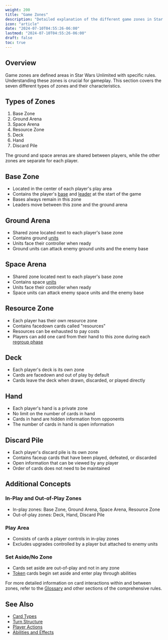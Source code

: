 ```yaml
---
weight: 200
title: "Game Zones"
description: "Detailed explanation of the different game zones in Star Wars Unlimited"
icon: "article"
date: "2024-07-10T04:55:26-06:00"
lastmod: "2024-07-10T04:55:26-06:00"
draft: false
toc: true
---
```


## Overview

Game zones are defined areas in Star Wars Unlimited with specific rules. Understanding these zones is crucial for gameplay. This section covers the seven different types of zones and their characteristics.

## Types of Zones

1. Base Zone
2. Ground Arena
3. Space Arena
4. Resource Zone
5. Deck
6. Hand
7. Discard Pile

The ground and space arenas are shared between players, while the other zones are separate for each player.

## Base Zone

- Located in the center of each player's play area
- Contains the player's [base](/docs/card-types/#base) and [leader](/docs/card-types/#leader) at the start of the game
- Bases always remain in this zone
- Leaders move between this zone and the ground arena

## Ground Arena

- Shared zone located next to each player's base zone
- Contains ground [units](/docs/card-types/#unit)
- Units face their controller when ready
- Ground units can attack enemy ground units and the enemy base

## Space Arena

- Shared zone located next to each player's base zone
- Contains space [units](/docs/card-types/#unit)
- Units face their controller when ready
- Space units can attack enemy space units and the enemy base

## Resource Zone

- Each player has their own resource zone
- Contains facedown cards called "resources"
- Resources can be exhausted to pay costs
- Players can add one card from their hand to this zone during each [regroup phase](/docs/turn-structure/#regroup-phase)

## Deck

- Each player's deck is its own zone
- Cards are facedown and out of play by default
- Cards leave the deck when drawn, discarded, or played directly

## Hand

- Each player's hand is a private zone
- No limit on the number of cards in hand
- Cards in hand are hidden information from opponents
- The number of cards in hand is open information

## Discard Pile

- Each player's discard pile is its own zone
- Contains faceup cards that have been played, defeated, or discarded
- Open information that can be viewed by any player
- Order of cards does not need to be maintained

## Additional Concepts

### In-Play and Out-of-Play Zones

- In-play zones: Base Zone, Ground Arena, Space Arena, Resource Zone
- Out-of-play zones: Deck, Hand, Discard Pile

### Play Area

- Consists of cards a player controls in in-play zones
- Excludes upgrades controlled by a player but attached to enemy units

### Set Aside/No Zone

- Cards set aside are out-of-play and not in any zone
- [Token](/docs/card-types/#token) cards begin set aside and enter play through abilities

For more detailed information on card interactions within and between zones, refer to the [Glossary](/docs/glossary/) and other sections of the comprehensive rules.

## See Also

- [Card Types](/docs/card-types/)
- [Turn Structure](/docs/turn-structure/)
- [Player Actions](/docs/player-actions/)
- [Abilities and Effects](/docs/abilities-and-effects/)